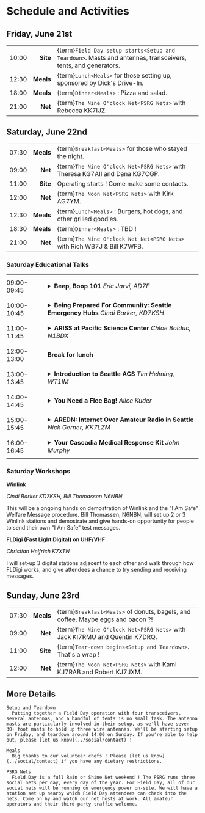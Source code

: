 # Schedule and Activities

## Friday, June 21st

|       |           |                                                                                                              |
| ----: | --------: | :----------------------------------------------------------------------------------------------------------- |
| 10:00 |  **Site** | {term}`Field Day setup starts<Setup and Teardown>`. Masts and antennas, transceivers, tents, and generators. |
| 12:30 | **Meals** | {term}`Lunch<Meals>` for those setting up, sponsored by Dick's Drive-In.                                     |
| 18:00 | **Meals** | {term}`Dinner<Meals>` : Pizza and salad.                                                                     |
| 21:00 |   **Net** | {term}`The Nine O'clock Net<PSRG Nets>` with Rebecca KK7IJZ.                                                 |


## Saturday, June 22nd

|       |           |                                                                              |
| ----: | --------: | :--------------------------------------------------------------------------- |
| 07:30 | **Meals** | {term}`Breakfast<Meals>` for those who stayed the night.                     |
| 09:00 |   **Net** | {term}`The Nine O'clock Net<PSRG Nets>` with Theresa KG7AII and Dana KG7CGP. |
| 11:00 |  **Site** | Operating starts ! Come make some contacts.                                  |
| 12:00 |   **Net** | {term}`The Noon Net<PSRG Nets>` with Kirk AG7YM.                             |
| 12:30 | **Meals** | {term}`Lunch<Meals>` : Burgers, hot dogs, and other grilled goodies.         |
| 18:30 | **Meals** | {term}`Dinner<Meals>` : TBD !                                                |
| 21:00 |   **Net** | {term}`The Nine O'clock Net Net<PSRG Nets>` with Rich WB7J & Bill K7WFB.     |

### Saturday Educational Talks
<table style="width:100%">
  <tr>
    <td style="width:100px; padding: 10px 0;">09:00-09:45</td>
    <td><details><summary><b>Beep, Boop 101</b> <i>Eric Jarvi, AD7F</i></summary>Join for a beginner friendly overview of how digital modes work from a basic computer science perspective. Starting from scratch, see how analog wireless signals are turned into digital bits, bytes, encodings, and data structures.Next, learn how these building blocks are then used by amateur radio algorithms, protocols, and software to compress and send different types data. This talk is for all those who have ever heard sounds like R2D2 beeping and booping over the air and want to know how it all works.</details></td>
  </tr>
  <tr>
    <td style="width:100px; padding: 10px 0;">10:00-10:45</td>
    <td><details><summary><b>Being Prepared For Community: Seattle Emergency Hubs</b> <i>Cindi Barker, KD7KSH</i></summary>Emergency preparedness in Seattle, briefly discussing personal preparedness, block level preparedness and community level preparedness.  We will talk about what neighbors can do on all those levels, and what the city will do in the event of a major disaster.</details></td>
  </tr>
  <tr>
    <td style="width:100px; padding: 10px 0;">11:00-11:45</td>
    <td><details><summary><b>ARISS at Pacific Science Center</b> <i>Chloe Bolduc, N1BDX</i></summary>I would like to discuss Pacific Science Center's upcoming ARISS contact for the week of August 12th, our educational plan and activities for the youth involved, and future plans for a permanent radio station; as well as WSARC's continuous support through the proposal writing and implementation.</details></td>
  </tr>
  <tr>
    <td style="width:100px; padding: 10px 0;">12:00-13:00</td>
    <td><b>Break for lunch</b></td>
  <tr>
    <td style="width:100px; padding: 10px 0;">13:00-13:45</td>
    <td><details><summary><b>Introduction to Seattle ACS</b> <i>Tim Helming, WT1IM</i></summary>Have you ever wondered who "those ham radio people who help out in emergencies" actually are? Tim Helming, Director of Seattle ACS, will give an overview of this 150ish-member volunteer communications group which operates under the sponsorship of Seattle's Office of Emergency Management. Learn how ACS volunteers learn, practice, and use voice and data communications to assist the City of Seattle in times of emergency or special need. Seattle ACS is always looking for new volunteers--maybe you will be the next one!</details></td>
  </tr>
  <tr>
    <td style="width:100px; padding: 10px 0;">14:00-14:45</td>
    <td><details><summary><b>You Need a Flee Bag!</b> <i>Alice Kuder</i></summary>In your journey to preparedness, assembling a Flee Bag™ should be your #1 priority. A Flee Bag™ (aka, Go Kit or Bug-out Bag) is a portable tote such as a duffle bag, backpack or luggage packed with basic emergency supplies, intended to get you through the first 1-3 days following a disaster. Get your list of the 13 most essential items to include.</details></td>
  </tr>
  <tr>
    <td style="width:100px; padding: 10px 0;">15:00-15:45</td>
    <td><details><summary><b>AREDN: Internet Over Amateur Radio in Seattle</b> <i>Nick Gerner, KK7LZM</i></summary>An introduction to the Amateur Radio Emergency Data Network, a digital mode mesh network providing internet-like capabilities using consumer-grade wifi gear. Also including a discussion of how AREDN is being deployed in Seattle.</details></td>
  </tr>
  <tr>
    <td style="width:100px; padding: 10px 0;">16:00-16:45</td>
    <td><details><summary><b>Your Cascadia Medical Response Kit</b> <i>John Murphy</i></summary>The creation of a personal, household and neighborhood based medical response kit from a community perspective. We will discuss the fundamentals of medical kit creation and improvement, we will also discuss aspects of triage. If time permits there will be a cursory instruction on stop the bleed.</details></td>
  </tr>
</table>

### Saturday Workshops

**Winlink**

*Cindi Barker KD7KSH, Bill Thomassen N6NBN*

This will be a ongoing hands on demostration of Winlink and the "I Am Safe" Welfare Message procedure.  Bill Thomassen, N6NBN, will set up 2 or 3 Winlink stations and demostrate and give hands-on opportunity for people to send their own "I Am Safe" test messages.

**FLDigi (Fast Light Digital) on UHF/VHF**

*Christian Helfrich K7XTN*

I will set-up 3 digital stations adjacent to each other and walk through how FLDigi works, and give attendees a chance to try sending and receiving messages.

## Sunday, June 23rd

|       |           |                                                                                 |
| ----: | --------: | :------------------------------------------------------------------------------ |
| 07:30 | **Meals** | {term}`Breakfast<Meals>` of donuts, bagels, and coffee. Maybe eggs and bacon ?! |
| 09:00 |   **Net** | {term}`The Nine O'clock Net<PSRG Nets>` with Jack KI7RMU and Quentin K7DRQ.     |
| 11:00 |  **Site** | {term}`Tear-down begins<Setup and Teardown>`. That's a wrap !                   |
| 12:00 |   **Net** | {term}`The Noon Net<PSRG Nets>` with Kami KJ7RAB and Robert KJ7JXM.             |



## More Details

<!-- LWHC Health and Wellness Net
  The [Lake Washington Ham Club](http://www.lakewashingtonhamclub.org/) runs a daily net to provide a check-in for their members and any licensed amateur operator. The net is operated from the their [Rose Hill repeater system](https://lakewashingtonhamclub.org/repeaters/). -->

```{glossary}
Setup and Teardown
  Putting together a Field Day operation with four transceivers, several antennas, and a handful of tents is no small task. The antenna masts are particularly involved in their setup, as we'll have seven 30+ foot masts to hold up three wire antennas. We'll be starting setup on Friday, and teardown around 14:00 on Sunday. If you're able to help out, please [let us know](../social/contact) !

Meals
  Big thanks to our volunteer chefs ! Please [let us know](../social/contact) if you have any dietary restrictions.

PSRG Nets
  Field Day is a full Rain or Shine Net weekend ! The PSRG runs three social nets per day, every day of the year. For Field Day, all of our social nets will be running on emergency power on-site. We will have a station set up nearby which Field Day attendees can check into the nets. Come on by and watch our net hosts at work. All amateur operators and their third-party traffic welcome.
```

